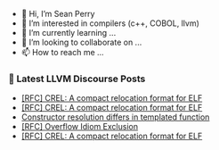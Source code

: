 - 👋 Hi, I’m Sean Perry
- 👀 I’m interested in compilers (c++, COBOL, llvm)
- 🌱 I’m currently learning ...
- 💞️ I’m looking to collaborate on ...
- 📫 How to reach me ...

<!---
s66perry/s66perry is a ✨ special ✨ repository because its `README.md` (this file) appears on your GitHub profile.
You can click the Preview link to take a look at your changes.
--->
### 📕 Latest LLVM Discourse Posts

<!-- DISCOURSE-LLVM:START -->
- [[RFC] CREL: A compact relocation format for ELF](https://discourse.llvm.org/t/rfc-crel-a-compact-relocation-format-for-elf/77600#post_11)
- [[RFC] CREL: A compact relocation format for ELF](https://discourse.llvm.org/t/rfc-crel-a-compact-relocation-format-for-elf/77600#post_10)
- [Constructor resolution differs in templated function](https://discourse.llvm.org/t/constructor-resolution-differs-in-templated-function/80101#post_1)
- [[RFC] Overflow Idiom Exclusion](https://discourse.llvm.org/t/rfc-overflow-idiom-exclusion/80093#post_6)
- [[RFC] CREL: A compact relocation format for ELF](https://discourse.llvm.org/t/rfc-crel-a-compact-relocation-format-for-elf/77600#post_9)
<!-- DISCOURSE-LLVM:END -->
